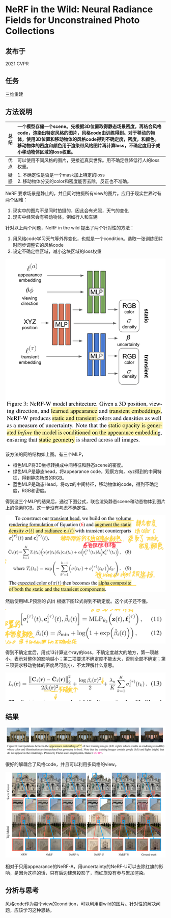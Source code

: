 # NeRF in the Wild: Neural Radiance Fields for Unconstrained Photo Collections

## 发布于

2021 CVPR

## 任务

三维重建

## 方法说明

| 总结  | 一个模型存储一个scene。先根据3D位置取得静态场景密度，再结合风格code，渲染出特定风格的图片，风格code由训练得到。对于移动的物体，使用3D位置和移动物体的风格code得到不确定度，密度，和颜色。移动物体的密度和颜色用于渲染带风格图片再计算loss，不确定度用于减小移动物体区域的loss权重。|
|  :----:  | :----  |
| 优点  | 可以使用不同风格的图片，更接近真实世界。用不确定性降低行人的loss权重。|
| 疑惑  | 1. 不确定性是否是一个mask加上特定的loss <br> 2. 移动物体分支的color和密度能否去除，反正也不准确。|

NeRF 要求场景是静止的，并且同时拍摄所有view的图片。应用于现实世界时有两个困难：

1. 现实中的图片不是同时拍摄的，因此会有光照，天气的变化
2. 现实中经常会有移动物体，例如行人和车辆

针对以上两个问题，NeRF in the wild 提出了两个针对性的方法：

1. 用风格code学习天气等外界变化，也就是一个condition。选取一张训练图片时同步调整它的风格code
2. 设定不确定性区域，减小这块区域的loss权重

![avatar](./NeRFW/MLP.png)

该方法的网络结构如上图。有三个MLP，

* 橙色MLP将3D坐标转换成中间特征和静态scene的密度。
* 绿色MLP是静态head，将appearance code，观察方向，xyz得到的中间特征，得到静态场景的RGB。
* 蓝色MLP是动态Head，将xyz的中间特征，移动物体的code，得到不确定度，RGB和密度。

得到这三个MLP的结果后，通过下图公式，联合渲染静态scene和动态物体到图片上的像素RGB。这一步没有考虑不确定性。

![avatar](./NeRFW/render.png)

然后使用MLP预测的 $\widetilde{\beta}_i(t)$  根据下图12式得到不确定度。这个式子还不懂。

![avatar](./NeRFW/uncertainty.png)

得到不确定度后，用式13计算这个ray的loss，不确定度越大的地方，第一项越小，表示对整体的影响越小；第二项要求不确定度不能太大，否则全部不确定；第三项要求移动物体的密度尽可能小，不太理解什么意思。

![avatar](./NeRFW/lossRay.png)

## 结果

![avatar](./NeRFW/resultApperance.png)

很好的解耦合了风格code，并且可以利用多风格的view。

![avatar](./NeRFW/resultUncertainty.png)

相对于只用appearance的NeRF-A，用uncertainty的NeRF-U可以去除红旗的影响，是因为这样的话，只有后边建筑投影了，而红旗没有参与累加渲染。


## 分析与思考

风格code作为每个view的condition，可以利用更wild的图片。针对性的解决问题，应该学习这种思路。